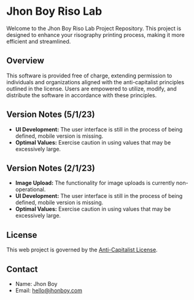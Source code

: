 # Jhon Boy Riso Lab

Welcome to the Jhon Boy Riso Lab Project Repository. This project is designed to enhance your risography printing process, making it more efficient and streamlined.

## Overview

This software is provided free of charge, extending permission to individuals and organizations aligned with the anti-capitalist principles outlined in the license. Users are empowered to utilize, modify, and distribute the software in accordance with these principles.

## Version Notes (5/1/23)

- **UI Development:** The user interface is still in the process of being defined, mobile version is missing.
- **Optimal Values:** Exercise caution in using values that may be excessively large.

## Version Notes (2/1/23)

- **Image Upload:** The functionality for image uploads is currently non-operational.
- **UI Development:** The user interface is still in the process of being defined, mobile version is missing.
- **Optimal Values:** Exercise caution in using values that may be excessively large.

## License

This web project is governed by the [Anti-Capitalist License](LICENSE).

## Contact

- Name: Jhon Boy
- Email: hello@jhonboy.com
